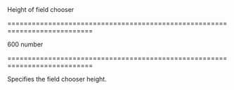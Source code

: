 <!--**
/*-------------------------------------------
    Auto-generated file. Do not modify.
-------------------------------------------

**-->
<!--d-->Height of field chooser<!--/d-->
===========================================================================
<!--default-->600<!--/default-->
<!--type-->number<!--/type-->
===========================================================================

<!--shortDescription-->
Specifies the field chooser height.
<!--/shortDescription-->

<!--fullDescription-->

<!--/fullDescription-->